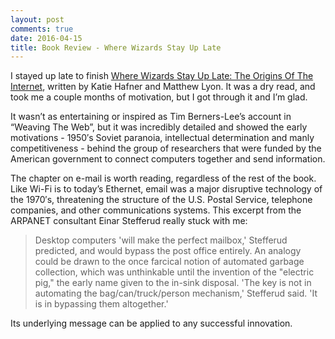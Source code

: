 ```yaml
---
layout: post
comments: true
date: 2016-04-15
title: Book Review - Where Wizards Stay Up Late
---
```


I stayed up late to finish [Where Wizards Stay Up Late: The Origins Of The Internet](https://www.amazon.com/Where-Wizards-Stay-Up-Late/dp/0684832674), written by Katie Hafner and Matthew Lyon. It was a dry read, and took me a couple months of motivation, but I got through it and I’m glad.

It wasn’t as entertaining or inspired as Tim Berners-Lee’s account in “Weaving The Web”, but it was incredibly detailed and showed the early motivations - 1950′s Soviet paranoia, intellectual determination and manly competitiveness - behind the group of researchers that were funded by the American government to connect computers together and send information.

The chapter on e-mail is worth reading, regardless of the rest of the book. Like Wi-Fi is to today’s Ethernet, email was a major disruptive technology of the 1970′s, threatening the structure of the U.S. Postal Service, telephone companies, and other communications systems. This excerpt from the ARPANET consultant Einar Stefferud really stuck with me:

> Desktop computers 'will make the perfect mailbox,' Stefferud predicted, and would bypass the post office entirely. An analogy could be drawn to the once farcical notion of automated garbage collection, which was unthinkable until the invention of the "electric pig," the early name given to the in-sink disposal. 'The key is not in automating the bag/can/truck/person mechanism,' Stefferud said. 'It is in bypassing them altogether.'

Its underlying message can be applied to any successful innovation.
